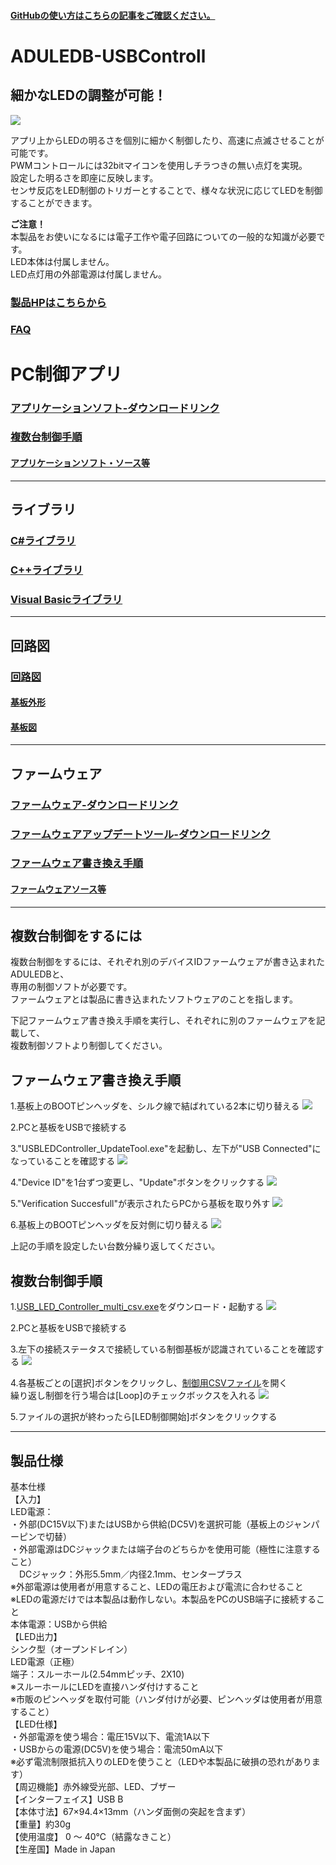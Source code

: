 #### [GitHubの使い方はこちらの記事をご確認ください。](https://bit-trade-one.co.jp/h2gh/)
# ADULEDB-USBControll

## 細かなLEDの調整が可能！

![](https://bit-trade-one.co.jp/wp/wp-content/uploads/2019/08/c675e15c7065c2346c50e44bfd119b58.jpg)  

アプリ上からLEDの明るさを個別に細かく制御したり、高速に点滅させることが可能です。  
PWMコントロールには32bitマイコンを使用しチラつきの無い点灯を実現。  
設定した明るさを即座に反映します。    
センサ反応をLED制御のトリガーとすることで、様々な状況に応じてLEDを制御することができます。  

**ご注意！**  
本製品をお使いになるには電子工作や電子回路についての一般的な知識が必要です。  
LED本体は付属しません。  
LED点灯用の外部電源は付属しません。  

### [製品HPはこちらから](https://bit-trade-one.co.jp/aduledb/) 
### [FAQ](https://github.com/bit-trade-one/ADULEDB-USBControll/blob/master/FAQ.md) 

# PC制御アプリ

### [アプリケーションソフト-ダウンロードリンク](https://github.com/bit-trade-one/ADULEDB-USBControll/raw/master/PC-Tool/USB_LED_Controller/USB_LED_Controller.exe)  

### [複数台制御手順](#複数台制御をするには)

#### [アプリケーションソフト・ソース等](https://github.com/bit-trade-one/ADULEDB-USBControll/tree/master/PC-Tool)  

---
## ライブラリ

### [C#ライブラリ](https://github.com/bit-trade-one/ADULEDB-USBControll/tree/master/Library-Cs)

### [C++ライブラリ](https://github.com/bit-trade-one/ADULEDB-USBControll/tree/master/Library-Cpp)

### [Visual Basicライブラリ](https://github.com/bit-trade-one/ADULEDB-USBControll/tree/master/Library-VB)
---

## 回路図

### [回路図](https://github.com/bit-trade-one/ADULEDB-USBControll/blob/master/Schematics/usbledcnt-gen_v11_20190627_sch.pdf)

#### [基板外形](https://github.com/bit-trade-one/ADULEDB-USBControll/blob/master/Schematics/ADULEDB%E5%9F%BA%E6%9D%BF%E5%A4%96%E5%BD%A2%E5%9B%B3.pdf)

#### [基板図](https://github.com/bit-trade-one/ADULEDB-USBControll/blob/master/Schematics/usbledcnt-gen_v11_20190627_brd.pdf)
---


## ファームウェア

### [ファームウェア-ダウンロードリンク](https://github.com/bit-trade-one/ADULEDB-USBControll/raw/master/Firmware/FW_LEDController_v100.zip)

### [ファームウェアアップデートツール-ダウンロードリンク](https://github.com/bit-trade-one/ADULEDB-USBControll/raw/master/Firmware/USBLEDController_UpdateTool.exe)

### [ファームウェア書き換え手順](#ファームウェア書き換え手順)

#### [ファームウェアソース等](https://github.com/bit-trade-one/ADULEDB-USBControll/tree/master/Firmware)

---
## 複数台制御をするには

複数台制御をするには、それぞれ別のデバイスIDファームウェアが書き込まれたADULEDBと、  
専用の制御ソフトが必要です。  
ファームウェアとは製品に書き込まれたソフトウェアのことを指します。  

下記ファームウェア書き換え手順を実行し、それぞれに別のファームウェアを記載して、  
複数制御ソフトより制御してください。

## ファームウェア書き換え手順

1.基板上のBOOTピンヘッダを、シルク線で結ばれている2本に切り替える
![](https://bit-trade-one.co.jp/wp/wp-content/uploads/2022/03/DSC_0321.jpg)

2.PCと基板をUSBで接続する

3."USBLEDController_UpdateTool.exe"を起動し、左下が"USB Connected"になっていることを確認する
![](https://bit-trade-one.co.jp/wp/wp-content/uploads/2022/03/01start.png)

4."Device ID"を1台ずつ変更し、"Update"ボタンをクリックする
![](https://bit-trade-one.co.jp/wp/wp-content/uploads/2022/03/02select.png)

5."Verification Succesfull"が表示されたらPCから基板を取り外す
![](https://bit-trade-one.co.jp/wp/wp-content/uploads/2022/03/03update.png)

6.基板上のBOOTピンヘッダを反対側に切り替える
![](https://bit-trade-one.co.jp/wp/wp-content/uploads/2022/03/DSC_0322.jpg)

上記の手順を設定したい台数分繰り返してください。

## 複数台制御手順

1.[USB_LED_Controller_multi_csv.exe](https://github.com/bit-trade-one/ADULEDB-USBControll/raw/master/PC-Tool/USB_LED_Controller_multi_csv/USB_LED_Controller_multi_csv.exe)をダウンロード・起動する
![](https://bit-trade-one.co.jp/wp/wp-content/uploads/2022/03/11boot.png)

2.PCと基板をUSBで接続する

3.左下の接続ステータスで接続している制御基板が認識されていることを確認する
![](https://bit-trade-one.co.jp/wp/wp-content/uploads/2022/03/12connect.png)

4.各基板ごとの\[選択\]ボタンをクリックし、[制御用CSVファイル](https://github.com/bit-trade-one/ADULEDB-USBControll/tree/master/CSV)を開く  
繰り返し制御を行う場合は\[Loop\]のチェックボックスを入れる
![](https://bit-trade-one.co.jp/wp/wp-content/uploads/2022/03/13select.png)

5.ファイルの選択が終わったら\[LED制御開始\]ボタンをクリックする

---

## 製品仕様

基本仕様  
【入力】  
LED電源：  
・外部(DC15V以下)またはUSBから供給(DC5V)を選択可能（基板上のジャンパーピンで切替）  
・外部電源はDCジャックまたは端子台のどちらかを使用可能（極性に注意すること）  
　DCジャック：外形5.5mm／内径2.1mm、センタープラス  
※外部電源は使用者が用意すること、LEDの電圧および電流に合わせること  
※LEDの電源だけでは本製品は動作しない。本製品をPCのUSB端子に接続すること  
本体電源：USBから供給  
【LED出力】  
シンク型（オープンドレイン）  
LED電源（正極）  
端子：スルーホール(2.54mmピッチ、2X10)  
※スルーホールにLEDを直接ハンダ付けすること  
※市販のピンヘッダを取付可能（ハンダ付けが必要、ピンヘッダは使用者が用意すること）  
【LED仕様】  
・外部電源を使う場合：電圧15V以下、電流1A以下  
・USBからの電源(DC5V)を使う場合：電流50mA以下  
※必ず電流制限抵抗入りのLEDを使うこと（LEDや本製品に破損の恐れがあります）  
【周辺機能】赤外線受光部、LED、ブザー  
【インターフェイス】USB B  
【本体寸法】67×94.4×13mm（ハンダ面側の突起を含まず）  
【重量】約30g  
【使用温度】 0 ～ 40℃（結露なきこと）  
【生産国】Made in Japan  
